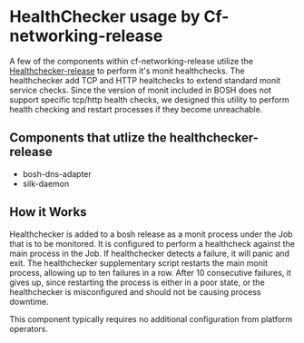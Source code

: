 # HealthChecker usage by Cf-networking-release

A few of the components within cf-networking-release utilize the <a href="https://github.com/cloudfoundry/healthchecker-release">Healthchecker-release</a> to perform it's monit healthchecks.  The healthchecker add TCP and HTTP healtchecks to extend standard monit service checks.  Since the version of monit included in BOSH does not support specific tcp/http health checks, we designed this utility to perform health checking and restart processes if they become unreachable.

## Components that utlize the healthchecker-release

- bosh-dns-adapter
- silk-daemon 

## How it Works
Healthchecker is added to a bosh release as a monit process under the Job that is to be monitored. It is configured to perform a healthcheck against the main process in the Job. If healthchecker detects a failure, it will panic and exit. The healthchecker supplementary script restarts the main monit process, allowing up to ten failures in a row. After 10 consecutive failures, it gives up, since restarting the process is either in a poor state, or the healthchecker is misconfigured and should not be causing process downtime.

This component typically requires no additional configuration from platform operators.

